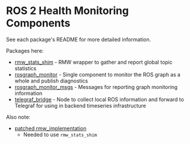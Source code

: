 # ROS 2 Health Monitoring Components

See each package's README for more detailed information.

Packages here:
* [rmw_stats_shim](./rmw_stats_shim/) - RMW wrapper to gather and report global topic statistics
* [rosgraph_monitor](./rosgraph_monitor/) - Single component to monitor the ROS graph as a whole and publish diagnostics
* [rosgraph_monitor_msgs](./rosgraph_monitor_msgs/) - Messages for reporting graph monitoring information
* [telegraf_bridge](./telegraf_bridge/) - Node to collect local ROS information and forward to Telegraf for using in backend timeseries infrastructure

Also note:
* [patched rmw_implementation](https://github.com/BonsaiRobotics/rmw_implementation)
  * Needed to use `rmw_stats_shim`
